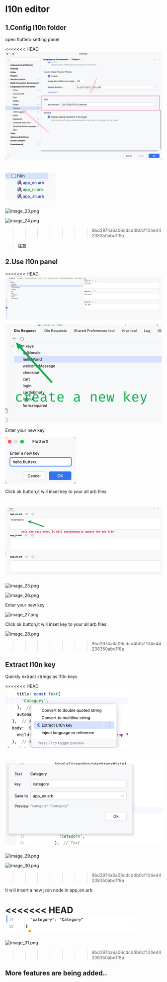 # l10n editor


## 1.Config l10n folder

open flutterx setting panel

<<<<<<< HEAD
![image_23.png](../../assets/images/image_23.png)

![image_24.png](../../assets/images/image_24.png)
=======
![image_23.png](/images/image_23.png)

![image_24.png](/images/image_24.png)
>>>>>>> 9bd2974a6a06cdcd4b0cf104e44238350abd1f8a

> **注意**
>


## 2.Use l10n panel

<<<<<<< HEAD
![image_25.png](../../assets/images/image_25.png)

![image_26.png](../../assets/images/image_26.png)

Enter your new key

![image_27.png](../../assets/images/image_27.png)

Click ok button,it will inset key to your all arb files

![image_28.png](../../assets/images/image_28.png)
=======
![image_25.png](/images/image_25.png)

![image_26.png](/images/image_26.png)

Enter your new key

![image_27.png](/images/image_27.png)

Click ok button,it will inset key to your all arb files

![image_28.png](/images/image_28.png)
>>>>>>> 9bd2974a6a06cdcd4b0cf104e44238350abd1f8a


## Extract l10n key


Quickly extract strings as l10n keys


<<<<<<< HEAD
![image_29.png](../../assets/images/image_29.png)

![image_30.png](../../assets/images/image_30.png)
=======
![image_29.png](/images/image_29.png)

![image_30.png](/images/image_30.png)
>>>>>>> 9bd2974a6a06cdcd4b0cf104e44238350abd1f8a


It will insert a new json node in app_en.arb


<<<<<<< HEAD
![image_31.png](../../assets/images/image_31.png)
=======
![image_31.png](/images/image_31.png)
>>>>>>> 9bd2974a6a06cdcd4b0cf104e44238350abd1f8a


## More features are being added..



